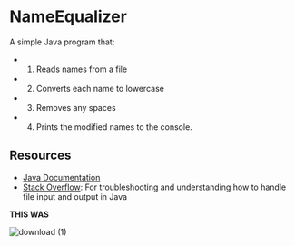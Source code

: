 # NameEqualizer

A simple Java program that: 
- 1) Reads names from a file
- 2) Converts each name to lowercase
- 3) Removes any spaces
- 4) Prints the modified names to the console.

## Resources
- [Java Documentation](https://docs.oracle.com/javase/8/docs/api/)
- [Stack Overflow](https://stackoverflow.com/): For troubleshooting and understanding how to handle file input and output in Java
  
__THIS WAS__   

![download (1)](https://github.com/sobantahir/NameEqualizer/assets/171970703/0510adc8-c62d-4fb6-ad4b-700f372c7e4a)
